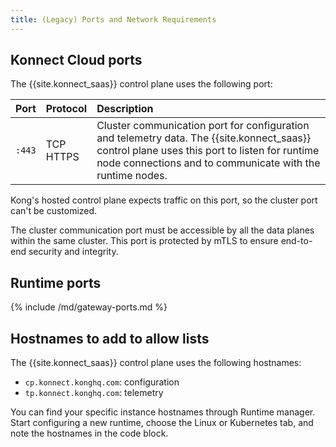 ```yaml
---
title: (Legacy) Ports and Network Requirements
---
```

<!-- vale off -->
## Konnect Cloud ports

The {{site.konnect_saas}} control plane uses the following port:

| Port      | Protocol  | Description |
|:----------|:----------|:------------|
| `:443`    | TCP <br>HTTPS | Cluster communication port for configuration and telemetry data. The {{site.konnect_saas}} control plane uses this port to listen for runtime node connections and to communicate with the runtime nodes. |

Kong's hosted control plane expects traffic on this port, so the cluster port
can't be customized.

The cluster communication port must be accessible by all
the data planes within the same cluster. This port is protected by mTLS to
ensure end-to-end security and integrity.

## Runtime ports

{% include /md/gateway-ports.md %}

## Hostnames to add to allow lists

The {{site.konnect_saas}} control plane uses the following hostnames:
* `cp.konnect.konghq.com`: configuration
* `tp.konnect.konghq.com`: telemetry

You can find your specific instance hostnames through Runtime manager.
Start configuring a new runtime, choose the Linux or Kubernetes tab, and note
the hostnames in the code block.
